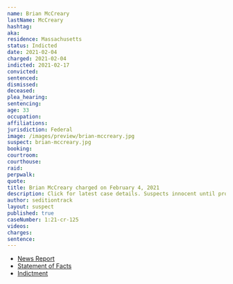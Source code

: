 ```yaml
---
name: Brian McCreary
lastName: McCreary
hashtag:
aka:
residence: Massachusetts
status: Indicted
date: 2021-02-04
charged: 2021-02-04
indicted: 2021-02-17
convicted: 
sentenced: 
dismissed: 
deceased:
plea_hearing:
sentencing:
age: 33
occupation:
affiliations:
jurisdiction: Federal
image: /images/preview/brian-mccreary.jpg
suspect: brian-mccreary.jpg
booking:
courtroom:
courthouse:
raid:
perpwalk:
quote:
title: Brian McCreary charged on February 4, 2021
description: Click for latest case details. Suspects innocent until proven guilty.
author: seditiontrack
layout: suspect
published: true
caseNumber: 1:21-cr-125
videos:
charges:
sentence:
---
```

- [News Report](https://www.berkshireeagle.com/news/local/i-love-our-country-north-adams-man-explains-why-he-documented-riot-from-inside-capitol/article_357939b6-67c1-11eb-a153-878373b1ff53.html)
- [Statement of Facts](https://www.justice.gov/usao-dc/case-multi-defendant/file/1371451/download)
- [Indictment](https://extremism.gwu.edu/sites/g/files/zaxdzs2191/f/McCreary%20Indictment.pdf)
